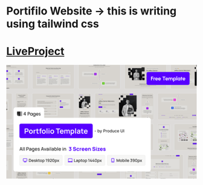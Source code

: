 
# Portifilo Website -> this is writing using tailwind css


# [LiveProject](https://portofiloweeb.netlify.app/)

![alt img](./assets/images/coverage.png)